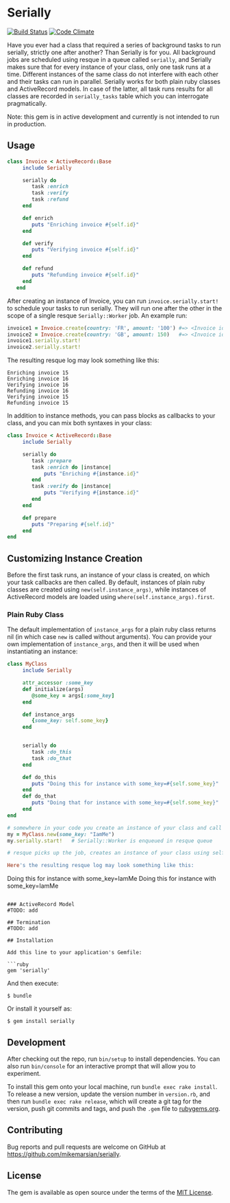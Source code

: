 # Serially

[![Build Status](https://circleci.com/gh/mikemarsian/serially.svg?&style=shield&circle-token=93a8f2925ebdd64032108118ef6e17eb3848d767)](https://circleci.com/gh/mikemarsian/serially)
[![Code Climate](https://codeclimate.com/github/mikemarsian/serially/badges/gpa.svg)](https://codeclimate.com/github/mikemarsian/serially)

Have you ever had a class that required a series of background tasks to run serially, strictly one after another? Than Serially is for you.
All background jobs are scheduled using resque in a queue called `serially`, and Serially makes sure that for every instance of your class, only one task runs at a time.
Different instances of the same class do not interfere with each other and their tasks can run in parallel.
Serially works for both plain ruby classes and ActiveRecord models. In case of the latter, all task runs results for all classes are recorded in `serially_tasks` table which you can interrogate pragmatically.


Note: this gem is in active development and currently is not intended to run in production.

## Usage
```ruby
class Invoice < ActiveRecord::Base
     include Serially

     serially do
        task :enrich
        task :verify
        task :refund
     end

     def enrich
        puts "Enriching invoice #{self.id}"
     end

     def verify
        puts "Verifying invoice #{self.id}"
     end

     def refund
        puts "Refunding invoice #{self.id}"
     end
   end
```

After creating an instance of Invoice, you can run `invoice.serially.start!` to schedule your tasks to run serially. They will run one after the other in the scope of a single resque `Serially::Worker` job.
An example run:
```ruby
invoice1 = Invoice.create(country: 'FR', amount: '100') #=> <Invoice id: 15, country: 'FR', amount: 100>
invoice2 = Invoice.create(country: 'GB', amount: 150)   #=> <Invoice id: 16, country: 'GB', amount: 150>
invoice1.serially.start!
invoice2.serially.start!
```
The resulting resque log may look something like this:
```
Enriching invoice 15
Enriching invoice 16
Verifying invoice 16
Refunding invoice 16
Verifying invoice 15
Refunding invoice 15
```

In addition to instance methods, you can pass blocks as callbacks to your class, and you can mix both syntaxes in your class:

```ruby
class Invoice < ActiveRecord::Base
     include Serially

     serially do
        task :prepare
        task :enrich do |instance|
            puts "Enriching #{instance.id}"
        end
        task :verify do |instance|
            puts "Verifying #{instance.id}"
        end
     end

     def prepare
        puts "Preparing #{self.id}"
     end
end
```

## Customizing Instance Creation
Before the first task runs, an instance of your class is created, on which your task callbacks are then called. By default, instances of plain ruby classes
are created using `new(self.instance_args)`, while instances of ActiveRecord models are loaded using `where(self.instance_args).first`.

### Plain Ruby Class
The default implementation of `instance_args` for a plain ruby class returns nil (in which case `new` is called without arguments). You can provide your own
implementation of `instance_args`, and then it will be used when instantiating an instance:

```ruby
class MyClass
     include Serially

     attr_accessor :some_key
     def initialize(args)
        @some_key = args[:some_key]
     end

     def instance_args
        {some_key: self.some_key}
     end


     serially do
        task :do_this
        task :do_that
     end

     def do_this
        puts "Doing this for instance with some_key=#{self.some_key}"
     end
     def do_that
        puts "Doing that for instance with some_key=#{self.some_key}"
     end
end

# somewhere in your code you create an instance of your class and call #serially.start!
my = MyClass.new(some_key: "IamMe")
my.serially.start!   # Serially::Worker is enqueued in resque queue

# resque picks up the job, creates an instance of your class using self.instance_args your provided, and starts executing tasks.

Here's the resulting resque log may look something like this:
```
Doing this for instance with some_key=IamMe
Doing this for instance with some_key=IamMe
```

### ActiveRecord Model
#TODO: add

## Termination
#TODO: add

## Installation

Add this line to your application's Gemfile:

```ruby
gem 'serially'
```

And then execute:

    $ bundle

Or install it yourself as:

    $ gem install serially


## Development

After checking out the repo, run `bin/setup` to install dependencies. You can also run `bin/console` for an interactive prompt that will allow you to experiment.

To install this gem onto your local machine, run `bundle exec rake install`. To release a new version, update the version number in `version.rb`, and then run `bundle exec rake release`, which will create a git tag for the version, push git commits and tags, and push the `.gem` file to [rubygems.org](https://rubygems.org).

## Contributing

Bug reports and pull requests are welcome on GitHub at https://github.com/mikemarsian/serially.


## License

The gem is available as open source under the terms of the [MIT License](http://opensource.org/licenses/MIT).

